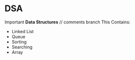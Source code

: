 # DSA
Important **Data Structures**
// comments branch
This Contains:<br/>
  - Linked List<br/>
  - Queue<br/>
  - Sorting<br/>
  - Searching<br/>
  - Array<br/>
